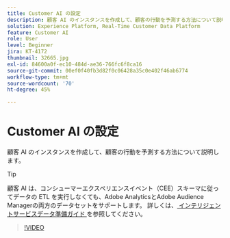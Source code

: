 ```yaml
---
title: Customer AI の設定
description: 顧客 AI のインスタンスを作成して、顧客の行動を予測する方法について説明します。
solution: Experience Platform, Real-Time Customer Data Platform
feature: Customer AI
role: User
level: Beginner
jira: KT-4172
thumbnail: 32665.jpg
exl-id: 84600a0f-ec10-484d-ae36-766fc6f8ca16
source-git-commit: 00ef0f40fb3d82f0c06428a35c0e402f46ab6774
workflow-type: tm+mt
source-wordcount: '70'
ht-degree: 45%

---
```


# Customer AI の設定

顧客 AI のインスタンスを作成して、顧客の行動を予測する方法について説明します。

>[!TIP]
>
>顧客 AI は、コンシューマーエクスペリエンスイベント（CEE）スキーマに従ってデータの ETL を実行しなくても、Adobe AnalyticsとAdobe Audience Managerの両方のデータセットをサポートします。 詳しくは、[ インテリジェントサービスデータ準備ガイド ](https://experienceleague.adobe.com/docs/experience-platform/intelligent-services/data-preparation.html) を参照してください。

>[!VIDEO](https://video.tv.adobe.com/v/32665?learn=on)
